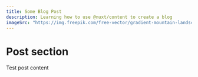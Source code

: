 ```yaml
---
title: Some Blog Post
description: Learning how to use @nuxt/content to create a blog
imageSrc: "https://img.freepik.com/free-vector/gradient-mountain-landscape_23-2149162009.jpg?w=2000"
---
```


# Post section

Test post content
